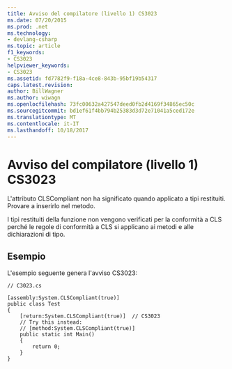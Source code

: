 ```yaml
---
title: Avviso del compilatore (livello 1) CS3023
ms.date: 07/20/2015
ms.prod: .net
ms.technology:
- devlang-csharp
ms.topic: article
f1_keywords:
- CS3023
helpviewer_keywords:
- CS3023
ms.assetid: fd7782f9-f18a-4ce8-843b-95bf19b54317
caps.latest.revision: 
author: BillWagner
ms.author: wiwagn
ms.openlocfilehash: 73fc00632a427547deed0fb2d4169f34865ec50c
ms.sourcegitcommit: bd1ef61f4bb794b25383d3d72e71041a5ced172e
ms.translationtype: MT
ms.contentlocale: it-IT
ms.lasthandoff: 10/18/2017
---
```

# <a name="compiler-warning-level-1-cs3023"></a>Avviso del compilatore (livello 1) CS3023
L'attributo CLSCompliant non ha significato quando applicato a tipi restituiti.  Provare a inserirlo nel metodo.  
  
 I tipi restituiti della funzione non vengono verificati per la conformità a CLS perché le regole di conformità a CLS si applicano ai metodi e alle dichiarazioni di tipo.  
  
## <a name="example"></a>Esempio  
 L'esempio seguente genera l'avviso CS3023:  
  
```  
// C3023.cs  
  
[assembly:System.CLSCompliant(true)]  
public class Test  
{  
    [return:System.CLSCompliant(true)]  // CS3023  
    // Try this instead:  
    // [method:System.CLSCompliant(true)]  
    public static int Main()  
    {  
        return 0;  
    }  
}  
```
